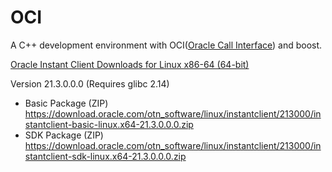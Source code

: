 # OCI

A C++ development environment with OCI([Oracle Call Interface](https://www.oracle.com/cn/database/technologies/appdev/oci.html)) and boost.


[Oracle Instant Client Downloads for Linux x86-64 (64-bit)](https://www.oracle.com/database/technologies/instant-client/linux-x86-64-downloads.html)


Version 21.3.0.0.0 (Requires glibc 2.14)

- Basic Package (ZIP) https://download.oracle.com/otn_software/linux/instantclient/213000/instantclient-basic-linux.x64-21.3.0.0.0.zip
- SDK Package (ZIP) https://download.oracle.com/otn_software/linux/instantclient/213000/instantclient-sdk-linux.x64-21.3.0.0.0.zip
